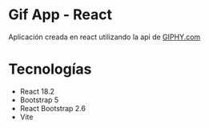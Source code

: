 # Gif App - React

Aplicación creada en react utilizando la api de
<a href="https://giphy.com/">GIPHY.com</a>

# Tecnologías

- React 18.2
- Bootstrap 5
- React Bootstrap 2.6
- Vite
